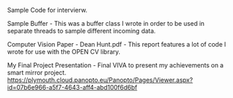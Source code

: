 Sample Code for intervierw.

Sample Buffer - This was a buffer class I wrote in order to be used in separate threads to sample different incoming data.

Computer Vision Paper - Dean Hunt.pdf - This report features a lot of code I wrote for use with the OPEN CV library.

My Final Project Presentation - Final VIVA to present my achievements on a smart mirror project.
https://plymouth.cloud.panopto.eu/Panopto/Pages/Viewer.aspx?id=07b6e966-a5f7-4643-aff4-abd100f6d6bf



